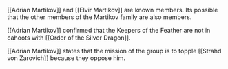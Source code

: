 [[Adrian Martikov]] and [[Elvir Martikov]] are known members. Its possible that the other members of the Martikov family are also members. 

[[Adrian Martikov]] confirmed that the Keepers of the Feather are not in cahoots with [[Order of the Silver Dragon]]. 

[[Adrian Martikov]] states that the mission of the group is to topple [[Strahd von Zarovich]] because they oppose him. 